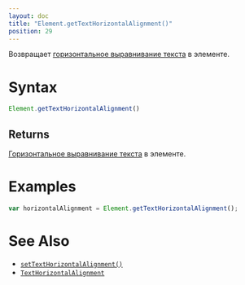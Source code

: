 ```yaml
---
layout: doc
title: "Element.getTextHorizontalAlignment()"
position: 29
---
```


Возвращает [горизонтальное выравнивание текста](../TextHorizontalAlignment/) в элементе.

# Syntax

```js
Element.getTextHorizontalAlignment()
```

## Returns

[Горизонтальное выравнивание текста](../TextHorizontalAlignment/) в элементе.

# Examples

```js
var horizontalAlignment = Element.getTextHorizontalAlignment();
```

# See Also

* [`setTextHorizontalAlignment()`](../Element.setTextHorizontalAlignment/)
* [`TextHorizontalAlignment`](../TextHorizontalAlignment/)
